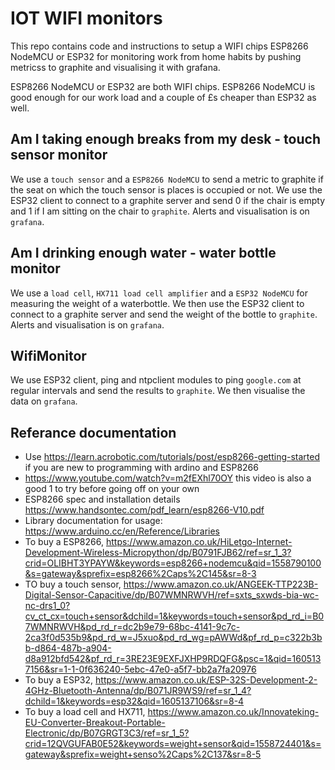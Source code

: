 # IOT WIFI monitors

This repo contains code and instructions to setup a WIFI chips ESP8266 NodeMCU or ESP32 for monitoring work from home habits by pushing metricss to graphite and visualising it with grafana.

ESP8266 NodeMCU or ESP32 are both WIFI chips. ESP8266 NodeMCU is good enough for our work load and a couple of £s cheaper than ESP32 as well.

## Am I taking enough breaks from my desk - touch sensor monitor

We use a `touch sensor` and a `ESP8266 NodeMCU` to send a metric to graphite if the seat on which the touch sensor is places is occupied or not. We use the ESP32 client to connect to a graphite server and send 0 if the chair is empty and 1 if I am sitting on the chair to `graphite`. Alerts and visualisation is on `grafana`.


## Am I drinking enough water - water bottle monitor

We use a `load cell`, `HX711 load cell amplifier` and a `ESP32 NodeMCU` for measuring the weight of a waterbottle. We then use the ESP32 client to connect to a graphite server and send the weight of the bottle to `graphite`. Alerts and visualisation is on `grafana`.

## WifiMonitor

We use ESP32 client, ping and ntpclient modules to ping `google.com` at regular intervals and send the results to `graphite`. We then visualise the data on `grafana`.

## Referance documentation

* Use https://learn.acrobotic.com/tutorials/post/esp8266-getting-started if you are new to programming with ardino and ESP8266
* https://www.youtube.com/watch?v=m2fEXhl70OY this video is also a good 1 to try before going off on your own
* ESP8266 spec and installation details https://www.handsontec.com/pdf_learn/esp8266-V10.pdf
* Library documentation for usage: https://www.arduino.cc/en/Reference/Libraries
* To buy a ESP8266, https://www.amazon.co.uk/HiLetgo-Internet-Development-Wireless-Micropython/dp/B0791FJB62/ref=sr_1_3?crid=OLIBHT3YPAYW&keywords=esp8266+nodemcu&qid=1558790100&s=gateway&sprefix=esp8266%2Caps%2C145&sr=8-3
* TO buy a touch sensor, https://www.amazon.co.uk/ANGEEK-TTP223B-Digital-Sensor-Capacitive/dp/B07WMNRWVH/ref=sxts_sxwds-bia-wc-nc-drs1_0?cv_ct_cx=touch+sensor&dchild=1&keywords=touch+sensor&pd_rd_i=B07WMNRWVH&pd_rd_r=dc2b9e79-68bc-4141-9c7c-2ca3f0d535b9&pd_rd_w=J5xuo&pd_rd_wg=pAWWd&pf_rd_p=c322b3bb-d864-487b-a904-d8a912bfd542&pf_rd_r=3RE23E9EXFJXHP9RDQFG&psc=1&qid=1605137156&sr=1-1-0f636240-5ebc-47e0-a5f7-bb2a7fa20976
* To buy a ESP32, https://www.amazon.co.uk/ESP-32S-Development-2-4GHz-Bluetooth-Antenna/dp/B071JR9WS9/ref=sr_1_4?dchild=1&keywords=esp32&qid=1605137106&sr=8-4
* To buy a load cell and HX711, https://www.amazon.co.uk/Innovateking-EU-Converter-Breakout-Portable-Electronic/dp/B07GRGT3C3/ref=sr_1_5?crid=12QVGUFAB0E52&keywords=weight+sensor&qid=1558724401&s=gateway&sprefix=weight+senso%2Caps%2C137&sr=8-5
